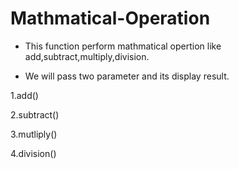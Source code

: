 # Mathmatical-Operation

* This function perform mathmatical opertion like
  add,subtract,multiply,division.

 * We will pass two parameter and its display result.

  1.add()

  2.subtract()

  3.mutliply()

  4.division()

 


